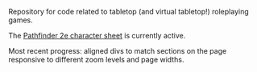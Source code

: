 Repository for code related to tabletop (and virtual tabletop!) roleplaying games.  

The [Pathfinder 2e character sheet](https://nicolebegnoche.github.io/character-sheets/Pathfinder%202nd%20Edition%20(web%20app)/sheet.html) is currently active.

Most recent progress:  aligned divs to match sections on the page responsive to different zoom levels and page widths.

